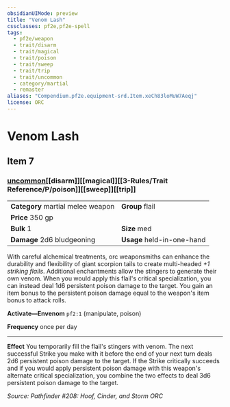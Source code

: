 ```yaml
---
obsidianUIMode: preview
title: "Venom Lash"
cssclasses: pf2e,pf2e-spell
tags:
  - pf2e/weapon
  - trait/disarm
  - trait/magical
  - trait/poison
  - trait/sweep
  - trait/trip
  - trait/uncommon
  - category/martial
  - remaster
aliases: "Compendium.pf2e.equipment-srd.Item.xeCh83loMuW7Aeqj"
license: ORC
---
```

# Venom Lash
## Item 7
### [uncommon](uncommon "Uncommon Rarity Trait")[[disarm]][[magical]][[3-Rules/Trait Reference/P/poison]][[sweep]][[trip]]

|  |  |
| -- | -- |
| **Category** martial melee weapon | **Group** flail |
| **Price** 350 gp |  |
| **Bulk** 1 | **Size** med |
| **Damage** 2d6 bludgeoning  | **Usage** held-in-one-hand |



With careful alchemical treatments, orc weaponsmiths can enhance the durability and flexibility of giant scorpion tails to create multi-headed _+1 striking flails_. Additional enchantments allow the stingers to generate their own venom. When you would apply this flail's critical specialization, you can instead deal 1d6 persistent poison damage to the target. You gain an item bonus to the persistent poison damage equal to the weapon's item bonus to attack rolls.

**Activate—Envenom** `pf2:1` (manipulate, poison)

**Frequency** once per day

* * *

**Effect** You temporarily fill the flail's stingers with venom. The next successful Strike you make with it before the end of your next turn deals 2d6 persistent poison damage to the target. If the Strike critically succeeds and if you would apply persistent poison damage with this weapon's alternate critical specialization, you combine the two effects to deal 3d6 persistent poison damage to the target.

*Source: Pathfinder #208: Hoof, Cinder, and Storm*
*ORC*